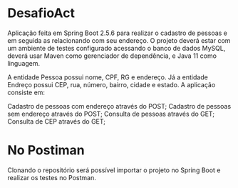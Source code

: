 # DesafioAct

Aplicação feita em Spring Boot 2.5.6 para realizar o cadastro de pessoas e em seguida as relacionando com seu endereço.
O projeto deverá estar com um ambiente de testes configurado acessando o banco de dados MySQL, deverá usar Maven como gerenciador de dependência, e Java 11 como linguagem.

A entidade Pessoa possui nome, CPF, RG e endereço. Já a entidade Endreço possui CEP, rua, número, bairro, cidade e estado.
A aplicação consiste em:

Cadastro de pessoas com endereço através do POST; 
Cadastro de pessoas sem endereço através do POST;
Consulta de pessoas através do GET;
Consulta de CEP através do GET;

# No Postiman

Clonando o repositório será possível importar o projeto no Spring Boot e realizar os testes no Postman.
